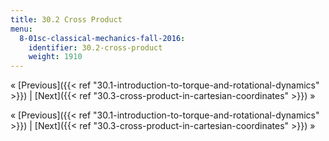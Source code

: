 ```yaml
---
title: 30.2 Cross Product
menu:
  8-01sc-classical-mechanics-fall-2016:
    identifier: 30.2-cross-product
    weight: 1910
---
```

« [Previous]({{< ref "30.1-introduction-to-torque-and-rotational-dynamics" >}}) | [Next]({{< ref "30.3-cross-product-in-cartesian-coordinates" >}}) »

« [Previous]({{< ref "30.1-introduction-to-torque-and-rotational-dynamics" >}}) | [Next]({{< ref "30.3-cross-product-in-cartesian-coordinates" >}}) »